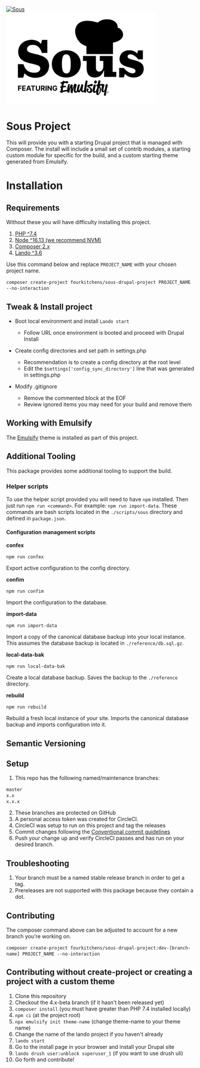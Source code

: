 [![Sous](https://circleci.com/gh/fourkitchens/sous-drupal-project.svg?style=svg)](https://app.circleci.com/github/fourkitchens/sous-drupal-project/pipelines)
<br/>
<img style="max-width: 400px;" src="https://github.com/fourkitchens/sous-drupal-distro/blob/4.x-beta/themes/sous_admin/assets/images/sous.svg" alt="Sous featuring Emulsify">

# Sous Project

This will provide you with a starting Drupal project that is managed with Composer. The install will include a small set of contrib modules, a starting custom module for specific for the build, and a custom starting theme generated from Emulsify.

# Installation

## Requirements
Without these you will have difficulty installing this project.

1. [PHP ^7.4](http://www.php.net/)
2. [Node ^16.13 \(we recommend NVM\)](https://github.com/creationix/nvm)
3. [Composer 2.x](https://getcomposer.org/)
4. [Lando ^3.6](https://docs.lando.dev/basics/installation.html)

Use this command below and replace `PROJECT_NAME` with your chosen project name.

```
composer create-project fourkitchens/sous-drupal-project PROJECT_NAME --no-interaction

```

## Tweak & Install project

- Boot local environment and install `Lando start`

  - Follow URL once environment is booted and proceed with Drupal Install

- Create config directories and set path in settings.php

  - Recommendation is to create a config directory at the root level
  - Edit the `$settings['config_sync_directory']` line that was generated in settings.php

- Modify .gitignore
  - Remove the commented block at the EOF
  - Review ignored items you may need for your build and remove them

## Working with Emulsify
The [Emulsify](https://emulsify.info/) theme is installed as part of this project.

## Additional Tooling

This package provides some additional tooling to support the build.


### Helper scripts

To use the helper script provided you will need to have `npm` installed. Then just run `npm run <command>`. For example: `npm run import-data`. These commands are bash scripts located in the `./scripts/sous` directory and defined in `package.json`.

#### Configuration management scripts

**confex**

```
npm run confex
```

Export active configuration to the config directory.

**confim**

```
npm run confim
```

Import the configuration to the database.

**import-data**

```
npm run import-data
```

Import a copy of the canonical database backup into your local instance. This assumes the database backup is located in `./reference/db.sql.gz`.

**local-data-bak**

```
npm run local-data-bak
```

Create a local database backup. Saves the backup to the `./reference` directory.

**rebuild**

```
npm run rebuild
```

Rebuild a fresh local instance of your site. Imports the canonical database backup and imports configuration into it.

## Semantic Versioning

## Setup

1. This repo has the following named/maintenance branches:

```
master
x.x
x.x.x
```

2. These branches are protected on GitHub
3. A personal access token was created for CircleCI.
4. CircleCI was setup to run on this project and tag the releases
5. Commit changes following the [Conventional commit guidelines](https://www.conventionalcommits.org/en/v1.0.0/)
6. Push your change up and verify CircleCI passes and has run on your desired branch.

## Troubleshooting

1. Your branch must be a named stable release branch in order to get a tag.
2. Prereleases are not supported with this package because they contain a dot.

## Contributing

The composer command above can be adjusted to account for a new branch you're working on.

```
composer create-project fourkitchens/sous-drupal-project:dev-[branch-name] PROJECT_NAME --no-interaction

```

## Contributing without create-project or creating a project with a custom theme
1. Clone this repository
2. Checkout the 4.x-beta branch (if it hasn't been released yet)
3. `composer install` (you must have greater than PHP 7.4 installed locally)
4. `npm ci` (at the project root)
5. `npx emulsify init theme-name` (change theme-name to your theme name)
6. Change the name of the lando project if you haven't already
7. `lando start`
8. Go to the install page in your browser and install your Drupal site
9. `lando drush user:unblock superuser_1` (if you want to use drush uli)
10. Go forth and contribute!

